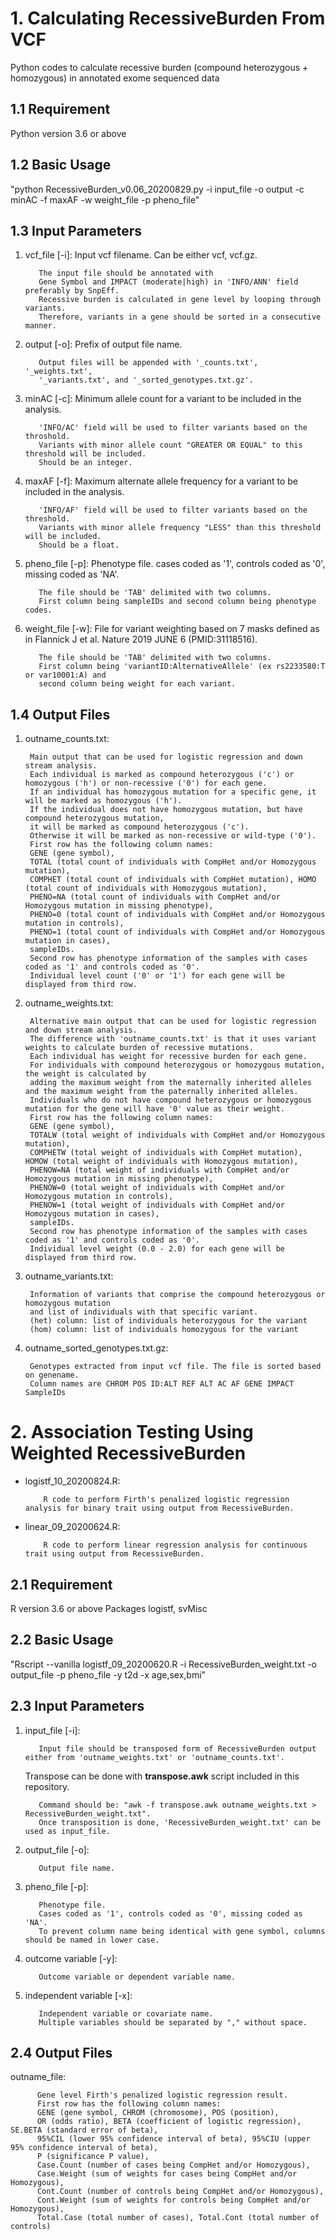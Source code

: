 # 1. Calculating RecessiveBurden From VCF
Python codes to calculate recessive burden (compound heterozygous + homozygous) in annotated exome sequenced data

## 1.1 Requirement
Python version 3.6 or above

## 1.2 Basic Usage
"python RecessiveBurden_v0.06_20200829.py -i input_file -o output -c minAC -f maxAF -w weight_file -p pheno_file"

## 1.3 Input Parameters
1) vcf_file [-i]: Input vcf filename. Can be either vcf, vcf.gz.

          The input file should be annotated with 
          Gene Symbol and IMPACT (moderate|high) in 'INFO/ANN' field preferably by SnpEff.
          Recessive burden is calculated in gene level by looping through variants. 
          Therefore, variants in a gene should be sorted in a consecutive manner.
2) output [-o]: Prefix of output file name.

          Output files will be appended with '_counts.txt', '_weights.txt', 
          '_variants.txt', and '_sorted_genotypes.txt.gz'.
3) minAC [-c]: Minimum allele count for a variant to be included in the analysis.

          'INFO/AC' field will be used to filter variants based on the throshold.
          Variants with minor allele count "GREATER OR EQUAL" to this threshold will be included.
          Should be an integer.
4) maxAF [-f]: Maximum alternate allele frequency for a variant to be included in the analysis.

          'INFO/AF' field will be used to filter variants based on the threshold.
          Variants with minor allele frequency "LESS" than this threshold will be included.
          Should be a float.
5) pheno_file [-p]: Phenotype file. cases coded as '1', controls coded as '0', missing coded as 'NA'.

          The file should be 'TAB' delimited with two columns. 
          First column being sampleIDs and second column being phenotype codes.
6) weight_file [-w]: File for variant weighting based on 7 masks defined as in Flannick J et al. Nature 2019 JUNE 6 (PMID:31118516).

          The file should be 'TAB' delimited with two columns. 
          First column being 'variantID:AlternativeAllele' (ex rs2233580:T or var10001:A) and 
          second column being weight for each variant.
          
## 1.4 Output Files
1) outname_counts.txt: 

        Main output that can be used for logistic regression and down stream analysis.
        Each individual is marked as compound heterozygous ('c') or homozygous ('h') or non-recessive ('0') for each gene.
        If an individual has homozygous mutation for a specific gene, it will be marked as homozygous ('h'). 
        If the individual does not have homozygous mutation, but have compound heterozygous mutation, 
        it will be marked as compound heterozygous ('c').
        Otherwise it will be marked as non-recessive or wild-type ('0').
        First row has the following column names:
        GENE (gene symbol),
        TOTAL (total count of individuals with CompHet and/or Homozygous mutation),
        COMPHET (total count of individuals with CompHet mutation), HOMO (total count of individuals with Homozygous mutation),
        PHENO=NA (total count of individuals with CompHet and/or Homozygous mutation in missing phenotype),
        PHENO=0 (total count of individuals with CompHet and/or Homozygous mutation in controls),
        PHENO=1 (total count of individuals with CompHet and/or Homozygous mutation in cases),
        sampleIDs. 
        Second row has phenotype information of the samples with cases coded as '1' and controls coded as '0'.
        Individual level count ('0' or '1') for each gene will be displayed from third row.
2) outname_weights.txt: 

        Alternative main output that can be used for logistic regression and down stream analysis.
        The difference with 'outname_counts.txt' is that it uses variant weights to calculate burden of recessive mutations.
        Each individual has weight for recessive burden for each gene.
        For individuals with compound heterozygous or homozygous mutation, the weight is calculated by 
        adding the maximum weight from the maternally inherited alleles and the maximum weight from the paternally inherited alleles.
        Individuals who do not have compound heterozygous or homozygous mutation for the gene will have '0' value as their weight.
        First row has the following column names:
        GENE (gene symbol),
        TOTALW (total weight of individuals with CompHet and/or Homozygous mutation),
        COMPHETW (total weight of individuals with CompHet mutation), HOMOW (total weight of individuals with Homozygous mutation),
        PHENOW=NA (total weight of individuals with CompHet and/or Homozygous mutation in missing phenotype),
        PHENOW=0 (total weight of individuals with CompHet and/or Homozygous mutation in controls),
        PHENOW=1 (total weight of individuals with CompHet and/or Homozygous mutation in cases),
        sampleIDs. 
        Second row has phenotype information of the samples with cases coded as '1' and controls coded as '0'.  
        Individual level weight (0.0 - 2.0) for each gene will be displayed from third row.
3) outname_variants.txt: 

        Information of variants that comprise the compound heterozygous or homozygous mutation 
        and list of individuals with that specific variant.
        (het) column: list of individuals heterozygous for the variant
        (hom) column: list of individuals homozygous for the variant
4) outname_sorted_genotypes.txt.gz: 

        Genotypes extracted from input vcf file. The file is sorted based on genename.
        Column names are CHROM POS ID:ALT REF ALT AC AF GENE IMPACT SampleIDs

# 2. Association Testing Using Weighted RecessiveBurden
- logistf_10_20200824.R:

          R code to perform Firth's penalized logistic regression analysis for binary trait using output from RecessiveBurden.
- linear_09_20200624.R:

          R code to perform linear regression analysis for continuous trait using output from RecessiveBurden.

## 2.1 Requirement
R version 3.6 or above
Packages logistf, svMisc
## 2.2 Basic Usage
"Rscript --vanilla logistf_09_20200620.R -i RecessiveBurden_weight.txt -o output_file -p pheno_file -y t2d -x age,sex,bmi"

## 2.3 Input Parameters
1) input_file [-i]:

          Input file should be transposed form of RecessiveBurden output either from 'outname_weights.txt' or 'outname_counts.txt'.
     Transpose can be done with **transpose.awk** script included in this repository.

          Command should be: "awk -f transpose.awk outname_weights.txt > RecessiveBurden_weight.txt".
          Once transposition is done, 'RecessiveBurden_weight.txt' can be used as input_file.

2) output_file [-o]:

          Output file name.
3) pheno_file [-p]:

          Phenotype file. 
          Cases coded as '1', controls coded as '0', missing coded as 'NA'.
          To prevent column name being identical with gene symbol, columns should be named in lower case.
4) outcome variable [-y]:

          Outcome variable or dependent variable name.
5) independent variable [-x]:

          Independent variable or covariate name.
          Multiple variables should be separated by "," without space.

## 2.4 Output Files
outname_file:

          Gene level Firth's penalized logistic regression result.
          First row has the following column names:
          GENE (gene symbol, CHROM (chromosome), POS (position), 
          OR (odds ratio), BETA (coefficient of logistic regression), SE.BETA (standard error of beta),
          95%CIL (lower 95% confidence interval of beta), 95%CIU (upper 95% confidence interval of beta), 
          P (significance P value), 
          Case.Count (number of cases being CompHet and/or Homozygous), 
          Case.Weight (sum of weights for cases being CompHet and/or Homozygous),
          Cont.Count (number of controls being CompHet and/or Homozygous), 
          Cont.Weight (sum of weights for controls being CompHet and/or Homozygous),
          Total.Case (total number of cases), Total.Cont (total number of controls)
